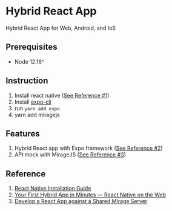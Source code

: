 # Hybrid React App

Hybrid React App for Web, Android, and IoS

## Prerequisites

- Node 12.16^

## Instruction

1. Install react native ([See Reference #1](#reference))
2. Install [expo-cli](https://expo.io/learn)
3. run `yarn add expo`
4. yarn add miragejs

## Features

1. Hybrid React app with Expo framework ([See Reference #2](#reference))
2. API mock with MirageJS ([See Reference #3](#reference))

## Reference

1. [React Native Installation Guide](https://blog.cloudboost.io/react-native-setup-on-macos-aedb1a44f527)
2. [Your First Hybrid App in Minutes — React Native on the Web](https://medium.com/@jonnykalambay/your-first-hybrid-app-in-15-minutes-react-native-on-the-web-2cc2646051e)
3. [Develop a React App against a Shared Mirage Server](https://miragejs.com/quickstarts/react/develop-an-app/)